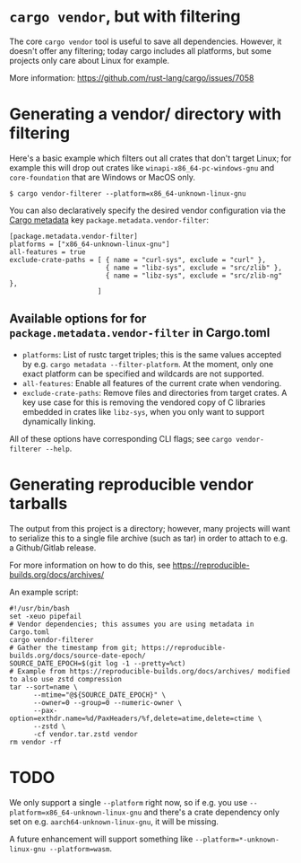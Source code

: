 # `cargo vendor`, but with filtering

The core `cargo vendor` tool is useful to save all dependencies.
However, it doesn't offer any filtering; today cargo includes
all platforms, but some projects only care about Linux
for example.

More information: https://github.com/rust-lang/cargo/issues/7058

# Generating a vendor/ directory with filtering

Here's a basic example which filters out all crates that don't target Linux;
for example this will drop out crates like `winapi-x86_64-pc-windows-gnu` and
`core-foundation` that are Windows or MacOS only.

```
$ cargo vendor-filterer --platform=x86_64-unknown-linux-gnu
```

You can also declaratively specify the desired vendor configuration via the [Cargo metadata](https://doc.rust-lang.org/cargo/reference/manifest.html#the-metadata-table)
key `package.metadata.vendor-filter`:

```
[package.metadata.vendor-filter]
platforms = ["x86_64-unknown-linux-gnu"]
all-features = true
exclude-crate-paths = [ { name = "curl-sys", exclude = "curl" },
                        { name = "libz-sys", exclude = "src/zlib" },
                        { name = "libz-sys", exclude = "src/zlib-ng" },
                      ]
```

## Available options for for `package.metadata.vendor-filter` in Cargo.toml

- `platforms`: List of rustc target triples; this is the same values accepted by
  e.g. `cargo metadata --filter-platform`.  At the moment, only one exact platform can be specified
  and wildcards are not supported.
- `all-features`: Enable all features of the current crate when vendoring.
- `exclude-crate-paths`: Remove files and directories from target crates.  A key
  use case for this is removing the vendored copy of C libraries embedded in
  crates like `libz-sys`, when you only want to support dynamically linking.

All of these options have corresponding CLI flags; see `cargo vendor-filterer --help`.

# Generating reproducible vendor tarballs

The output from this project is a directory; however, many projects will
want to serialize this to a single file archive (such as tar) in order
to attach to e.g. a Github/Gitlab release.

For more information on how to do this, see https://reproducible-builds.org/docs/archives/

An example script:

```
#!/usr/bin/bash
set -xeuo pipefail
# Vendor dependencies; this assumes you are using metadata in Cargo.toml
cargo vendor-filterer
# Gather the timestamp from git; https://reproducible-builds.org/docs/source-date-epoch/
SOURCE_DATE_EPOCH=$(git log -1 --pretty=%ct)
# Example from https://reproducible-builds.org/docs/archives/ modified to also use zstd compression
tar --sort=name \
      --mtime="@${SOURCE_DATE_EPOCH}" \
      --owner=0 --group=0 --numeric-owner \
      --pax-option=exthdr.name=%d/PaxHeaders/%f,delete=atime,delete=ctime \
      --zstd \
      -cf vendor.tar.zstd vendor
rm vendor -rf
```

# TODO

We only support a single `--platform` right now, so if e.g.
you use `--platform=x86_64-unknown-linux-gnu` and there's a crate
dependency only set on e.g. `aarch64-unknown-linux-gnu`, it
will be missing.

A future enhancement will support something like 
`--platform=*-unknown-linux-gnu --platform=wasm`.
